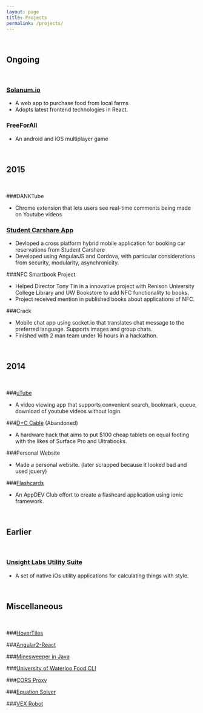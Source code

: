 ```yaml
---
layout: page
title: Projects
permalink: /projects/
---
```


<br />

## Ongoing
<br />

### [Solanum.io](https://solanum.io)
- A web app to purchase food from local farms
- Adopts latest frontend technologies in React.

### FreeForAll
- An android and iOS multiplayer game

<br />

## 2015
<br />

###DANKTube
- Chrome extension that lets users see real-time comments being made on Youtube videos

### [Student Carshare App](studentcarshareapp)
- Devloped a cross platform hybrid mobile application for booking car reservations from Student Carshare
- Developed using AngularJS and Cordova, with particular considerations from security, modularity, asynchronicity.

###NFC Smartbook Project
- Helped Director Tony Tin in a innovative project with Renison University College Library and UW Bookstore to add NFC functionality to books.
- Project received mention in published books about applications of NFC.

###Crack
- Mobile chat app using socket.io that translates chat message to the preferred language. Supports images and group chats.
- Finished with 2 man team under 16 hours in a hackathon.

<br />

## 2014
<br />

###[uTube](utube)
- A video viewing app that supports convenient search, bookmark, queue, download of youtube videos without login.

###[D+C Cable](/projects/dc-cable) (Abandoned)
- A hardware hack that aims to put $100 cheap tablets on equal footing with the likes of Surface Pro and Ultrabooks.

###Personal Website
- Made a personal website. (later scrapped because it looked bad and used jquery)

###[Flashcards](flashcards)
- An AppDEV Club effort to create a flashcard application using ionic framework.

<br />

## Earlier
<br />

### [Unsight Labs Utility Suite](http://unsightlabs.com)
- A set of native iOs utility applications for calculating things with style.

<br />

## Miscellaneous

<br />

###[HoverTiles](https://github.com/LookLikeAPro/HoverTiles)

###[Angular2-React](https://github.com/LookLikeAPro/Angular2-React)

###[Minesweeper in Java](/projects/minesweeper)

###[University of Waterloo Food CLI](http://github.com/LookLikeAPro/UWFoodCLI)

###[CORS Proxy](http://github.com/LookLikeAPro/CORSProxy2)

###[Equation Solver](http://github.com/LookLikeAPro/Interpreter)

###[VEX Robot](/projects/vex-robot)
